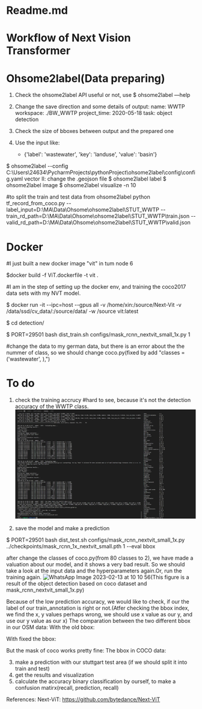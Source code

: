
# Readme.md
# Workflow of Next Vision Transformer

# Ohsome2label(Data preparing)

1. Check the ohsome2label API useful or not, use $ ohsome2label —help

2. Change the save direction and some details of output:
  name: WWTP
  workspace: ./BW_WWTP
  project_time: 2020-05-18
  task: object detection

3. Check the size of bboxes between output and the prepared one

4. Use the input like:
    - {'label': 'wastewater', 'key': 'landuse', 'value': 'basin'}


$ ohsome2label --config  C:\Users\24634\PycharmProjects\pythonProject\ohsome2label\config\config.yaml vector
II: change the .geojson file
$ ohsome2label label
$ ohsome2label image
$ ohsome2label visualize -n 10

#to split the train and test data from ohsome2label
python tf_record_from_coco.py --label_input=D:\MA\Data\Ohsome\ohsome2label\STUT_WWTP --train_rd_path=D:\MA\Data\Ohsome\ohsome2label\STUT_WWTP\train.json --valid_rd_path=D:\MA\Data\Ohsome\ohsome2label\STUT_WWTP\valid.json



# Docker
#I just built a new docker image "vit" in tum node 6

$docker build -f ViT.dockerfile -t vit .

#I am in the step of setting up the docker env, and training the coco2017 data sets with my NVT model.

$ docker run -it --ipc=host --gpus all -v /home/xin:/source/Next-Vit -v /data/ssd/cv_data/:/source/data/ -w /source vit:latest

$ cd detection/

$ PORT=29501 bash dist_train.sh configs/mask_rcnn_nextvit_small_1x.py 1


#change the data to my german data, but there is an error about the the nummer of class, so we should change coco.py(fixed by add "classes = ('wastewater', ),")


# To do

1. check the training accrucy
#hard to see, because it's not the detection accuracy of the WWTP class.
![result chat](https://github.com/XinWang1128/Next_Vision_Transformer/blob/master/98d7b963-95c3-471b-be51-7d886cbcae4d.png)

2. save the model and make a prediction

$ PORT=29501 bash dist_test.sh configs/mask_rcnn_nextvit_small_1x.py ../checkpoints/mask_rcnn_1x_nextvit_small.pth 1 --eval bbox

after change the classes of coco.py(from 80 classes to 2), we have made a valuation about our model, and it shows a very bad result. So we should take a look at the input data and the hyperparameters again.Or, run the training again.
![WhatsApp Image 2023-02-13 at 10 10 56](https://user-images.githubusercontent.com/87394529/224976140-014632d5-aed1-48d7-ba0e-9ca1c669921f.jpg)(This figure is a result of the object detection based on coco dataset and mask_rcnn_nextvit_small_1x.py)


Because of the low prediction accuracy, we would like to check, if our the label of our train_annotation is right or not.(Atfer checking the bbox index, we find the x, y values perhaps wrong, we should use x value as our y, and use our y value as our x)
The comparation between the two different bbox in our OSM data:
With the old bbox:

With fixed the bbox:

But the mask of coco works pretty fine:
The  bbox in COCO data:


3. make a prediction with our stuttgart test area (if we should split it into train and test)
4. get the results and visualization
5. calculate the accuracy binary classification by ourself, to make a confusion matirx(recall, prediction, recall)


References:
Next-ViT: https://github.com/bytedance/Next-ViT




